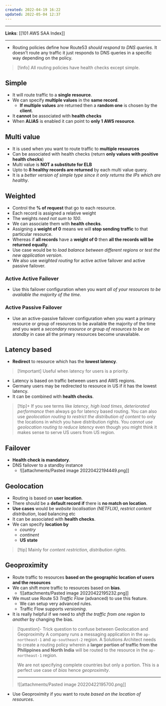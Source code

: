 ```yaml
---
created: 2022-04-19 16:22
updated: 2022-05-04 12:37
---
```

---
**Links**: [[101 AWS SAA Index]]

---
- Routing policies define how Route53 *should respond to DNS queries*. It doesn't route any traffic it just responds to DNS queries in a specific way depending on the policy.

> [!info] All routing policies have health checks except simple.

## Simple 
- It will route traffic to a **single resource**.
- We can specify **multiple values** in the **same record**.
	- **If multiple values** are returned then a **random one** is chosen by the **client**.
- It **cannot** be associated with **health checks**
- When **ALIAS** is enabled it can point to **only 1 AWS resource**.

## Multi value
- It is used when you want to route traffic to **multiple resources**
- Can be associated with health checks (return **only values with positive health checks**)
- Multi value is **NOT a substitute for ELB**
- Upto to **8 healthy records are returned** by each multi value query.
- It is a *better version of simple type since it only returns the IPs which are healthy*.

## Weighted
- Control the **% of request** that go to each resource.
- Each record is assigned a relative weight
- The weights *need not sum to 100*.
- We can associate them with **health checks**.
- Assigning a **weight of 0** means we will **stop sending traffic** to that particular resource.
- Whereas if **all records** have a **weight of 0** then **all the records will be returned equally**.
- Use case would be to *load balance between different regions* or *test the new application version*.
- We also use *weighted routing* for active active failover and active passive failover. 

### Active Active Failover
- Use this failover configuration when you want *all of your resources to be available the majority of the time*. 

### Active Passive Failover
- Use an active-passive failover configuration when you want a primary resource or group of resources to be available the majority of the time and you want a *secondary resource or group of resources to be on standby* in case all the primary resources become unavailable. 

## Latency based
- **Redirect** to resource which has the **lowest latency**.

> [!important] Useful when latency for users is a priority.

- Latency is based on traffic between users and AWS regions.
- Germany users may be redirected to resource in US if it has the lowest latency.
- It can be combined with **health checks**.

> [!tip]+ If you see terms like *latency*, *high load times*, *deteriorated performance* then always go for latency based routing.
> You can also use *geolocation routing to restrict the distribution of content* to only the locations in which you have distribution rights. You *cannot use geolocation routing to reduce latency* even though you might think it makes sense to serve US users from US region.

## Failover
- **Health check is mandatory**.
- DNS failover to a standby instance
	- ![[attachments/Pasted image 20220422194449.png]]

## Geolocation
-  Routing is based on **user location**.
-   There should be a **default record** **if** there is **no match on location**.
-  **Use cases** would be *website localisation (NETFLIX)*, *restrict content distribution*, load balancing etc
-   It can be associated with **health checks**.
-   We can specify **location by** 
	- *country*
	- *continent*
	- **US state**

> [!tip] Mainly for *content restriction*, *distribution rights*.

## Geoproximity
-   Route traffic to resources **based on the geographic location of users and the resources**
- We can shift more traffic to resources based on **bias**.
	- ![[attachments/Pasted image 20220422195232.png]]
- We must use Route 53 *Traffic Flow* (advanced) to use this feature. 
	- We can setup very advanced rules.
	- Traffic Flow supports *versioning*.
- It is really helpful if we need to *shift the traffic from one region to another* by changing the bias.

> [!question]- Trick question to confuse between Geolocation and Geoproximity
> A company runs a messaging application in the `ap-northeast-1` and `ap-southeast-2` region. A Solutions Architect needs to create a routing policy wherein a **larger portion of traffic from the Philippines and North India** will be routed to the resource in the `ap-northeast-1` region.
> 
> We are not specifying complete countries but only a portion. This is a perfect use case of *bias* hence *geoproximity*.
> 
> ---
> ![[attachments/Pasted image 20220422195700.png]]

- Use Geoproximity if you want to route *based on the location of resources*.
